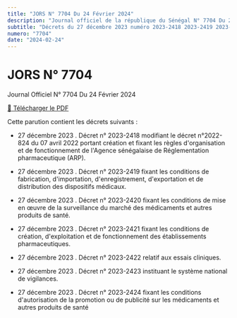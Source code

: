 ```yaml
---
title: "JORS N° 7704 Du 24 Février 2024"
description: "Journal officiel de la république du Sénégal N° 7704 Du 24 Février 2024"
subtitle: "Décrets du 27 décembre 2023 numéro 2023-2418 2023-2419 2023-2420 2023-2421 2023-2422 2023-2423 2023-2424"
numero: "7704"
date: "2024-02-24"
---
```


# JORS N° 7704

Journal Officiel N° 7704 Du 24 Février 2024

<a href="/pdf/jors/JO-7704-du-24-fevrier-2024.pdf" target="_blank">📄 Télécharger le PDF</a>

Cette parution contient les décrets suivants :

- 27 décembre 2023 . Décret n° 2023-2418 modifiant le décret n°2022-824 du 07 avril 2022 portant création et fixant les règles d'organisation et de fonctionnement de l'Agence sénégalaise de Réglementation pharmaceutique (ARP).

- 27 décembre 2023 . Décret n° 2023-2419 fixant les conditions de fabrication, d'importation, d'enregistrement, d'exportation et de distribution des dispositifs médicaux.

- 27 décembre 2023 . Décret n° 2023-2420 fixant les conditions de mise en œuvre de la surveillance du marché des médicaments et autres produits de santé.

- 27 décembre 2023 . Décret n° 2023-2421 fixant les conditions de création, d'exploitation et de fonctionnement des établissements pharmaceutiques.

- 27 décembre 2023 . Décret n° 2023-2422 relatif aux essais cliniques.

- 27 décembre 2023 . Décret n° 2023-2423 instituant le système national de vigilances.

- 27 décembre 2023 . Décret n° 2023-2424 fixant les conditions d'autorisation de la promotion ou de publicité sur les médicaments et autres produits de santé
